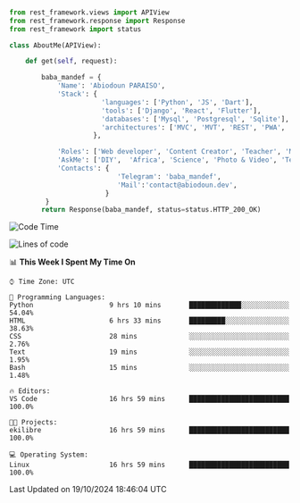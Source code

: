 ###
```python
from rest_framework.views import APIView
from rest_framework.response import Response
from rest_framework import status

class AboutMe(APIView):

    def get(self, request):

        baba_mandef = {
            'Name': 'Abiodoun PARAISO',
            'Stack': {
                       'languages': ['Python', 'JS', 'Dart'],
                       'tools': ['Django', 'React', 'Flutter'],
                       'databases': ['Mysql', 'Postgresql', 'Sqlite'],
                       'architectures': ['MVC', 'MVT', 'REST', 'PWA', 'SPA', 'MicroServices']
                     },

            'Roles': ['Web developer', 'Content Creator', 'Teacher', 'Mentor'],
            'AskMe': ['DIY',  'Africa', 'Science', 'Photo & Video', 'Tech'],
            'Contacts': {
                           'Telegram': 'baba_mandef',
                           'Mail':'contact@abiodoun.dev',
                        }
         }
        return Response(baba_mandef, status=status.HTTP_200_OK)

```                    

<!--START_SECTION:waka-->
![Code Time](http://img.shields.io/badge/Code%20Time-1%2C167%20hrs%2011%20mins-blue)

![Lines of code](https://img.shields.io/badge/From%20Hello%20World%20I%27ve%20Written-420%20Thousand%20lines%20of%20code-blue)

📊 **This Week I Spent My Time On** 

```text
⌚︎ Time Zone: UTC

💬 Programming Languages: 
Python                   9 hrs 10 mins       █████████████░░░░░░░░░░░░   54.04% 
HTML                     6 hrs 33 mins       █████████░░░░░░░░░░░░░░░░   38.63% 
CSS                      28 mins             ░░░░░░░░░░░░░░░░░░░░░░░░░   2.76% 
Text                     19 mins             ░░░░░░░░░░░░░░░░░░░░░░░░░   1.95% 
Bash                     15 mins             ░░░░░░░░░░░░░░░░░░░░░░░░░   1.48%

🔥 Editors: 
VS Code                  16 hrs 59 mins      █████████████████████████   100.0%

🐱‍💻 Projects: 
ekilibre                 16 hrs 59 mins      █████████████████████████   100.0%

💻 Operating System: 
Linux                    16 hrs 59 mins      █████████████████████████   100.0%

```


 Last Updated on 19/10/2024 18:46:04 UTC
<!--END_SECTION:waka-->
